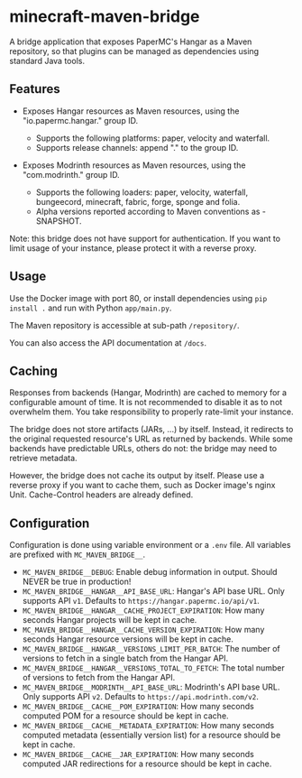 # minecraft-maven-bridge

A bridge application that exposes PaperMC's Hangar as a Maven repository, so that plugins can be managed as dependencies using standard Java tools.

## Features

* Exposes Hangar resources as Maven resources, using the "io.papermc.hangar.<platform>" group ID.
  * Supports the following platforms: paper, velocity and waterfall.
  * Supports release channels: append ".<channel>" to the group ID.

* Exposes Modrinth resources as Maven resources, using the "com.modrinth.<loader>" group ID.
  * Supports the following loaders: paper, velocity, waterfall, bungeecord, minecraft, fabric, forge, sponge and folia.
  * Alpha versions reported according to Maven conventions as -SNAPSHOT.

Note: this bridge does not have support for authentication. If you want to limit usage of your instance, please protect
it with a reverse proxy.

## Usage

Use the Docker image with port 80, or install dependencies using `pip install .` and run with Python `app/main.py`.

The Maven repository is accessible at sub-path `/repository/`.

You can also access the API documentation at `/docs`.

## Caching

Responses from backends (Hangar, Modrinth) are cached to memory for a configurable amount of time. It is not recommended
to disable it as to not overwhelm them. You take responsibility to properly rate-limit your instance.

The bridge does not store artifacts (JARs, ...) by itself. Instead, it redirects to the original requested resource's
URL as returned by backends.
While some backends have predictable URLs, others do not: the bridge may need to retrieve metadata.

However, the bridge does not cache its output by itself. Please use a reverse proxy if you want to cache them, such as
Docker image's nginx Unit.
Cache-Control headers are already defined.

## Configuration

Configuration is done using variable environment or a `.env` file. All variables are prefixed with `MC_MAVEN_BRIDGE__`.

* `MC_MAVEN_BRIDGE__DEBUG`: Enable debug information in output. Should NEVER be true in production!
* `MC_MAVEN_BRIDGE__HANGAR__API_BASE_URL`: Hangar's API base URL. Only supports API `v1`. Defaults to
  `https://hangar.papermc.io/api/v1`.
* `MC_MAVEN_BRIDGE__HANGAR__CACHE_PROJECT_EXPIRATION`: How many seconds Hangar projects will be kept in cache.
* `MC_MAVEN_BRIDGE__HANGAR__CACHE_VERSION_EXPIRATION`: How many seconds Hangar resource versions will be kept in cache.
* `MC_MAVEN_BRIDGE__HANGAR__VERSIONS_LIMIT_PER_BATCH`: The number of versions to fetch in a single batch from the Hangar
  API.
* `MC_MAVEN_BRIDGE__HANGAR__VERSIONS_TOTAL_TO_FETCH`: The total number of versions to fetch from the Hangar API.
* `MC_MAVEN_BRIDGE__MODRINTH__API_BASE_URL`: Modrinth's API base URL. Only supports API `v2`. Defaults to
  `https://api.modrinth.com/v2`.
* `MC_MAVEN_BRIDGE__CACHE__POM_EXPIRATION`: How many seconds computed POM for a resource should be kept in cache.
* `MC_MAVEN_BRIDGE__CACHE__METADATA_EXPIRATION`: How many seconds computed metadata (essentially version list) for a
  resource should be kept in cache.
* `MC_MAVEN_BRIDGE__CACHE__JAR_EXPIRATION`: How many seconds computed JAR redirections for a resource should be kept in
  cache.
